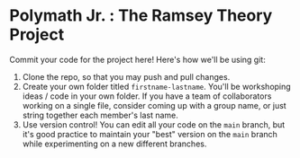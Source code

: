 # Polymath Jr. : The Ramsey Theory Project

Commit your code for the project here! Here's how we'll be using git: 

1. Clone the repo, so that you may push and pull changes. 
2. Create your own folder titled `firstname-lastname`. You'll be workshoping ideas / code in your own folder. If you have a team of collaborators working on a single file, consider coming up with a group name, or just string together each member's last name. 
3. Use version control! You can edit all your code on the `main` branch, but it's good practice to maintain your "best" version on the `main` branch while experimenting on a new different branches. 
